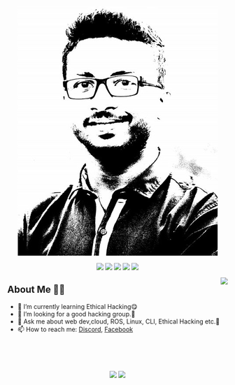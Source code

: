 <!--

**aghosh0605/aghosh0605** is a special repository: its README.md will appear on your profile!

Here are some ideas to get you started:

- 🔭 I’m currently working on ...
- 🌱 I’m currently learning ...
- 👯 I’m looking to collaborate on ...
- 🤔 I’m looking for help with ...
- 💬 Ask me about ...
- 📫 How to reach me: ...
- 😄 Pronouns: ...
- ⚡ Fun fact: ...
-->



<p align="center">
  <img src="https://github.com/aghosh0605/aghosh0605/blob/46fbc0c7b041e23e79bb5879068fcdf364c7baa9/dpp.jpg" />
</p>
<p align="center">
  <a href="https://twitter.com/aghosh0605" target="_blank"><img src="https://img.shields.io/badge/twitter-%231DA1F2.svg?&style=for-the-badge&logo=twitter&logoColor=white" /></a>
  <a href="https://www.linkedin.com/in/aghosh0605/" target="_blank"><img src="https://img.shields.io/badge/linkedin-%230077B5.svg?&style=for-the-badge&logo=linkedin&logoColor=white" /></a>
  <a href="https://www.instagram.com/aniruddha_ghosh.2001/" target="_blank"><img src="https://img.shields.io/badge/instagram-%23E4405F.svg?&style=for-the-badge&logo=instagram&logoColor=white"></a>
  <a href="https://connectwithmedemo.netlify.app/"  target="_blank"><img src="./portfolio.svg"></a>
  <img src="https://badges.pufler.dev/visits/SneakySensei/SneakySensei?style=for-the-badge" />
</p>

<img align="right" src="https://github-readme-streak-stats.herokuapp.com/?user=aghosh0605&theme=dark" />

## About Me 👨‍🎓
- 🌱 I’m currently learning Ethical Hacking😋
- 👯 I’m looking for a good hacking group.🙂
- 💬 Ask me about web dev,cloud, ROS, Linux, CLI, Ethical Hacking etc.🤠
- 📫 How to reach me: <a href="https://discord.gg/pFrq4SRNbe">Discord</a>, <a href="https://fb.com/aghosh0605">Facebook</a>

<br><br><br>

<p align="center">
  <img align="center" src="https://github-readme-stats.vercel.app/api?username=aghosh0605&theme=tokyonight&count_private=true&include_all_commits=true&show_icons=true&custom_title=%23%20GitHub%20Stats%20%E2%9C%85" width="460" />
  <img align="center" src="https://github-readme-stats.vercel.app/api/top-langs/?username=aghosh0605&theme=tokyonight&layout=compact&langs_count=10&custom_title=%23%20Most%20Used%20Languages%20%F0%9F%91%A8%F0%9F%8F%BD%E2%80%8D%F0%9F%92%BB" />
</p>
